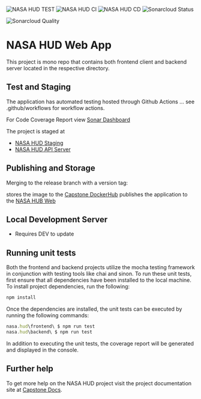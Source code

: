 ![NASA HUD TEST](https://github.com/umgc/nasa.hud/workflows/NASA%20HUD%20TEST/badge.svg)
![NASA HUD CI](https://github.com/umgc/nasa.hud/workflows/NASA%20HUD%20CI/badge.svg)
![NASA HUD CD](https://github.com/umgc/nasa.hud/workflows/NASA%20HUD%20CD/badge.svg)
![Sonarcloud Status](https://sonarcloud.io/api/project_badges/measure?project=umgc.nasa.hud&metric=coverage)

![Sonarcloud Quality](https://sonarcloud.io/api/project_badges/quality_gate?project=umgc.nasa.hud)

# NASA HUD Web App

This project is mono repo that contains both frontend client and backend server located in the respective directory.

## Test and Staging

The application has automated testing hosted through Github Actions ... see .github/workflows for workflow actions.

For Code Coverage Report view [Sonar Dashboard](https://sonarcloud.io/dashboard?id=umgc_nasa.hud)

The project is staged at

- [NASA HUD Staging](https://appdev-nasa-hudweb.herokuapp.com/)
- [NASA HUD API Server](https://appdev-nasa-hudapi.herokuapp.com/)

## Publishing and Storage

Merging to the release branch with a version tag:

stores the image to the [Capstone DockerHub](https://hub.docker.com/u/umgccaps)
publishes the application to the [NASA HUB Web](https://app-nasa-hudweb.herokuapp.com/)

## Local Development Server

- Requires DEV to update

## Running unit tests

Both the frontend and backend projects utilize the mocha testing framework in conjunction with testing tools like chai and sinon. To run these unit tests, first ensure that all dependencies have been installed to the local machine. To install project dependencies, run the following:

```javascript
npm install
```

Once the dependencies are installed, the unit tests can be executed by running the following commands:

```javascript
nasa.hud\frontend\ $ npm run test
nasa.hud\backend\ $ npm run test
```

In addition to executing the unit tests, the coverage report will be generated and displayed in the console.

## Further help

To get more help on the NASA HUD project visit the project documentation site at [Capstone Docs](https://1drv.ms/u/s!Aq84NT9YxlnRbqHR5Yb0sbBER6g?e=thSiKA).
